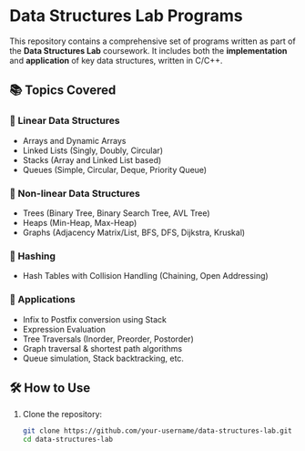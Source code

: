 # Data Structures Lab Programs

This repository contains a comprehensive set of programs written as part of the **Data Structures Lab** coursework. It includes both the **implementation** and **application** of key data structures, written in C/C++.

## 📚 Topics Covered

### 🔹 Linear Data Structures
- Arrays and Dynamic Arrays
- Linked Lists (Singly, Doubly, Circular)
- Stacks (Array and Linked List based)
- Queues (Simple, Circular, Deque, Priority Queue)

### 🔹 Non-linear Data Structures
- Trees (Binary Tree, Binary Search Tree, AVL Tree)
- Heaps (Min-Heap, Max-Heap)
- Graphs (Adjacency Matrix/List, BFS, DFS, Dijkstra, Kruskal)

### 🔹 Hashing
- Hash Tables with Collision Handling (Chaining, Open Addressing)

### 🔹 Applications
- Infix to Postfix conversion using Stack
- Expression Evaluation
- Tree Traversals (Inorder, Preorder, Postorder)
- Graph traversal & shortest path algorithms
- Queue simulation, Stack backtracking, etc.

## 🛠️ How to Use

1. Clone the repository:
   ```bash
   git clone https://github.com/your-username/data-structures-lab.git
   cd data-structures-lab
